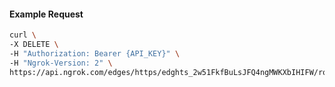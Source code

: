 <!-- Code generated for API Clients. DO NOT EDIT. -->
#### Example Request
```bash
curl \
-X DELETE \
-H "Authorization: Bearer {API_KEY}" \
-H "Ngrok-Version: 2" \
https://api.ngrok.com/edges/https/edghts_2w51FkfBuLsJFQ4ngMWKXbIHIFW/routes/edghtsrt_2w51Fe6RctTk6v3itw8EGe0aRuq/saml

